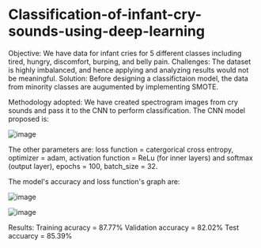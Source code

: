 # Classification-of-infant-cry-sounds-using-deep-learning
Objective: We have data for infant cries for 5 different classes including tired, hungry, discomfort, burping, and belly pain. 
Challenges: The dataset is highly imbalanced, and hence applying and analyzing results would not be meaningful. 
Solution: Before designing a classifictaion model, the data from minority classes are augumented by implementing SMOTE. 

Methodology adopted: We have created spectrogram images from cry sounds and pass it to the CNN to perform classification. The CNN model proposed is: 


![image](https://user-images.githubusercontent.com/97305078/185963561-29f8e6fd-fd3b-4d15-8b98-f0673f1e528e.png)

The other parameters are: 
loss function = catergorical cross entropy, 
optimizer = adam, 
activation function = ReLu (for inner layers) and softmax (output layer), 
epochs = 100, 
batch_size = 32.

The model's accuracy and loss function's graph are:



![image](https://user-images.githubusercontent.com/97305078/185964328-544ee078-8eef-47da-8642-12798bd80a39.png)

![image](https://user-images.githubusercontent.com/97305078/185964387-a3690aa0-1acd-4f15-a14f-ce9171227579.png)

Results: 
Training acuracy = 87.77%
Validation accuracy = 82.02%
Test accuarcy = 85.39%

